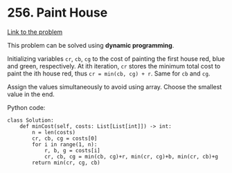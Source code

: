 # 256. Paint House
[Link to the problem](https://leetcode.com/problems/paint-house/)

This problem can be solved using **dynamic programming**.

Initializing variables `cr`, `cb`, `cg` to the cost of painting the first house red, blue and green, respectively.
At ith iteration, `cr` stores the minimum total cost to paint the ith house red, thus `cr = min(cb, cg) + r`. Same for `cb` and `cg`.

Assign the values simultaneously to avoid using array. Choose the smallest value in the end.

Python code:
```
class Solution:
    def minCost(self, costs: List[List[int]]) -> int:
        n = len(costs)
        cr, cb, cg = costs[0]
        for i in range(1, n):
            r, b, g = costs[i]
            cr, cb, cg = min(cb, cg)+r, min(cr, cg)+b, min(cr, cb)+g
        return min(cr, cg, cb)
```
